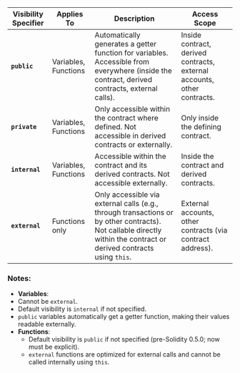 | **Visibility Specifier** | **Applies To**       | **Description**                                                                                                                                                     | **Access Scope**                                                        |
| ------------------------ | -------------------- | ------------------------------------------------------------------------------------------------------------------------------------------------------------------- | ----------------------------------------------------------------------- |
| **`public`**             | Variables, Functions | Automatically generates a getter function for variables. Accessible from everywhere (inside the contract, derived contracts, external calls).                       | Inside contract, derived contracts, external accounts, other contracts. |
| **`private`**            | Variables, Functions | Only accessible within the contract where defined. Not accessible in derived contracts or externally.                                                               | Only inside the defining contract.                                      |
| **`internal`**           | Variables, Functions | Accessible within the contract and its derived contracts. Not accessible externally.                                                                                | Inside the contract and derived contracts.                              |
| **`external`**           | Functions only       | Only accessible via external calls (e.g., through transactions or by other contracts). Not callable directly within the contract or derived contracts using `this`. | External accounts, other contracts (via contract address).              |

### Notes:

- **Variables**:
- Cannot be `external`.
- Default visibility is `internal` if not specified.
- `public` variables automatically get a getter function, making their values readable externally.
- **Functions**:
  - Default visibility is `public` if not specified (pre-Solidity 0.5.0; now must be explicit).
  - `external` functions are optimized for external calls and cannot be called internally using `this`.
